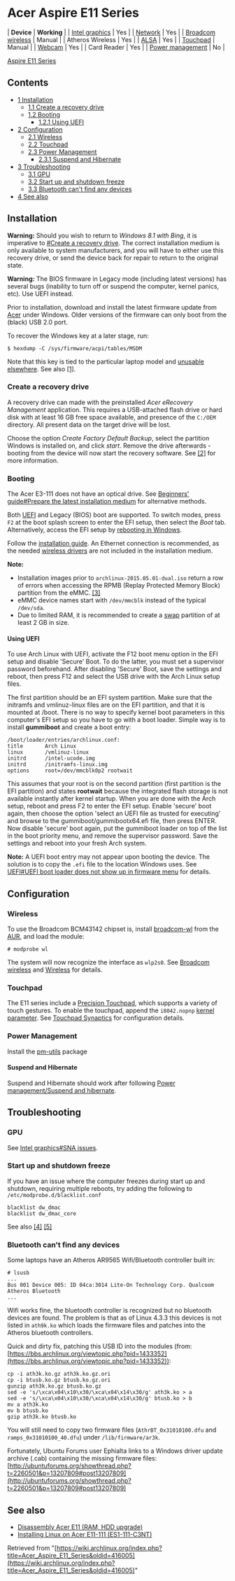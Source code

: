 # Acer Aspire E11 Series

| **Device** | **Working** |
| [Intel graphics](/index.php/Intel_graphics "Intel graphics") | Yes |
| [Network](/index.php/Network "Network") | Yes |
| [Broadcom wireless](/index.php/Broadcom_wireless "Broadcom wireless") | Manual |
| Atheros Wireless | Yes |
| [ALSA](/index.php/ALSA "ALSA") | Yes |
| [Touchpad](/index.php/Touchpad "Touchpad") | Manual |
| [Webcam](/index.php/Webcam "Webcam") | Yes |
| Card Reader | Yes |
| [Power management](/index.php/Power_management "Power management") | No |

[Aspire E11 Series](http://us.acer.com/ac/en/US/content/models/laptops/aspire-e11)

## Contents

*   [1 Installation](#Installation)
    *   [1.1 Create a recovery drive](#Create_a_recovery_drive)
    *   [1.2 Booting](#Booting)
        *   [1.2.1 Using UEFI](#Using_UEFI)
*   [2 Configuration](#Configuration)
    *   [2.1 Wireless](#Wireless)
    *   [2.2 Touchpad](#Touchpad)
    *   [2.3 Power Management](#Power_Management)
        *   [2.3.1 Suspend and Hibernate](#Suspend_and_Hibernate)
*   [3 Troubleshooting](#Troubleshooting)
    *   [3.1 GPU](#GPU)
    *   [3.2 Start up and shutdown freeze](#Start_up_and_shutdown_freeze)
    *   [3.3 Bluetooth can't find any devices](#Bluetooth_can.27t_find_any_devices)
*   [4 See also](#See_also)

## Installation

**Warning:** Should you wish to return to _Windows 8.1 with Bing_, it is imperative to [#Create a recovery drive](#Create_a_recovery_drive). The correct installation medium is only available to system manufacturers, and you will have to either use this recovery drive, or send the device back for repair to return to the original state.

**Warning:** The BIOS firmware in Legacy mode (including latest versions) has several bugs (inability to turn off or suspend the computer, kernel panics, etc). Use UEFI instead.

Prior to installation, download and install the latest firmware update from [Acer](http://us.acer.com/ac/en/US/content/drivers) under Windows. Older versions of the firmware can only boot from the (black) USB 2.0 port.

To recover the Windows key at a later stage, run:

```
$ hexdump -C /sys/firmware/acpi/tables/MSDM

```

Note that this key is tied to the particular laptop model and [unusable elsewhere](http://arstechnica.com/civis/viewtopic.php?p=26623117#p26623117). See also [[1]](https://msdn.microsoft.com/en-us/library/windows/hardware/dn653305%28v=vs.85%29.aspx).

### Create a recovery drive

A recovery drive can made with the preinstalled _Acer eRecovery Management_ application. This requires a USB-attached flash drive or hard disk with at least 16 GB free space available, and presence of the `C:/OEM` directory. All present data on the target drive will be lost.

Choose the option _Create Factory Default Backup_, select the partition Windows is installed on, and click _start_. Remove the drive afterwards - booting from the device will now start the recovery software. See [[2]](http://acer--uk.custhelp.com/app/answers/detail/a_id/14303/~/create-a-recovery-usb-flash-drive-with-acer-erecovery-management-5.x) for more information.

### Booting

The Acer E3-111 does not have an optical drive. See [Beginners' guide#Prepare the latest installation medium](/index.php/Beginners%27_guide#Prepare_the_latest_installation_medium "Beginners' guide") for alternative methods.

Both [UEFI](/index.php/UEFI "UEFI") and Legacy (BIOS) boot are supported. To switch modes, press `F2` at the boot splash screen to enter the EFI setup, then select the _Boot_ tab. Alternatively, access the EFI setup by [rebooting in Windows](http://acer-au.custhelp.com/app/answers/detail/a_id/32048/~/accessing-uefi-in-windows-8.1).

Follow the [installation guide](/index.php/Installation_guide "Installation guide"). An Ethernet connection is recommended, as the needed [wireless drivers](#Wireless) are not included in the installation medium.

**Note:**

*   Installation images prior to `archlinux-2015.05.01-dual.iso` return a row of errors when accessing the RPMB (Replay Protected Memory Block) partition from the eMMC. [[3]](https://bugs.launchpad.net/ubuntu/+source/systemd/+bug/1333140)
*   eMMC device names start with `/dev/mmcblk` instead of the typical `/dev/sda`.
*   Due to limited RAM, it is recommended to create a [swap](/index.php/Swap "Swap") partition of at least 2 GB in size.

#### Using UEFI

To use Arch Linux with UEFI, activate the F12 boot menu option in the EFI setup and disable 'Secure' Boot. To do the latter, you must set a supervisor password beforehand. After disabling 'Secure' Boot, save the settings and reboot, then press F12 and select the USB drive with the Arch Linux setup files.

The first partition should be an EFI system partition. Make sure that the initramfs and vmlinuz-linux files are on the EFI partition, and that it is mounted at /boot. There is no way to specify kernel boot parameters in this computer's EFI setup so you have to go with a boot loader. Simple way is to install **gummiboot** and create a boot entry:

```
/boot/loader/entries/archlinux.conf:
title		Arch Linux
linux		/vmlinuz-linux
initrd		/intel-ucode.img
initrd		/initramfs-linux.img
options		root=/dev/mmcblk0p2 rootwait

```

This assumes that your root is on the second partition (first partition is the EFI partition) and states **rootwait** because the integrated flash storage is not available instantly after kernel startup. When you are done with the Arch setup, reboot and press F2 to enter the EFI setup. Enable 'secure' boot again, then choose the option 'select an UEFI file as trusted for executing' and browse to the gummiboot/gummibootx64.efi file, then press ENTER. Now disable 'secure' boot again, put the gummiboot loader on top of the list in the boot priority menu, and remove the supervisor password. Save the settings and reboot into your fresh Arch system.

**Note:** A UEFI boot entry may not appear upon booting the device. The solution is to copy the `.efi` file to the location Windows uses. See [UEFI#UEFI boot loader does not show up in firmware menu](/index.php/UEFI#UEFI_boot_loader_does_not_show_up_in_firmware_menu "UEFI") for details.

## Configuration

### Wireless

To use the Broadcom BCM43142 chipset is, install [broadcom-wl](https://aur.archlinux.org/packages/broadcom-wl/) from the [AUR](/index.php/AUR "AUR"), and load the module:

```
# modprobe wl

```

The system will now recognize the interface as `wlp2s0`. See [Broadcom wireless](/index.php/Broadcom_wireless "Broadcom wireless") and [Wireless](/index.php/Wireless "Wireless") for details.

### Touchpad

The E11 series include a [Precision Touchpad](http://windows.microsoft.com/en-us/windows-8/touchpad), which supports a variety of touch gestures. To enable the touchpad, append the `i8042.nopnp` [kernel parameter](/index.php/Kernel_parameter "Kernel parameter"). See [Touchpad Synaptics](/index.php/Touchpad_Synaptics "Touchpad Synaptics") for configuration details.

### Power Management

Install the [pm-utils](https://www.archlinux.org/packages/?name=pm-utils) package

#### Suspend and Hibernate

Suspend and Hibernate should work after following [Power management/Suspend and hibernate](/index.php/Power_management/Suspend_and_hibernate "Power management/Suspend and hibernate").

## Troubleshooting

### GPU

See [Intel graphics#SNA issues](/index.php/Intel_graphics#SNA_issues "Intel graphics").

### Start up and shutdown freeze

If you have an issue where the computer freezes during start up and shutdown, requiring multiple reboots, try adding the following to `/etc/modprobe.d/blacklist.conf`

```
blacklist dw_dmac
blacklist dw_dmac_core

```

See also [[4]](https://bugs.launchpad.net/ubuntu/+source/linux/+bug/1341925) [[5]](https://bugzilla.redhat.com/show_bug.cgi?id=1213216)

### Bluetooth can't find any devices

Some laptops have an Atheros AR9565 Wifi/Bluetooth controller built in:

```
# lsusb
...
Bus 001 Device 005: ID 04ca:3014 Lite-On Technology Corp. Qualcoom Atheros Bluetooth
...

```

Wifi works fine, the bluetooth controller is recognized but no bluetooth devices are found. The problem is that as of Linux 4.3.3 this devices is not listed in `ath9k.ko` which loads the firmware files and patches into the Atheros bluetooth controllers.

Quick and dirty fix, patching this USB ID into the modules (from: [https://bbs.archlinux.org/viewtopic.php?pid=1433352](https://bbs.archlinux.org/viewtopic.php?pid=1433352)):

```
cp -i ath3k.ko.gz ath3k.ko.gz.ori
cp -i btusb.ko.gz btusb.ko.gz.ori
gunzip ath3k.ko.gz btusb.ko.gz
sed -e 's/\xca\x04\x10\x30/\xca\x04\x14\x30/g' ath3k.ko > a
sed -e 's/\xca\x04\x10\x30/\xca\x04\x14\x30/g' btusb.ko > b
mv a ath3k.ko
mv b btusb.ko
gzip ath3k.ko btusb.ko

```

You will still need to copy two firmware files (`AthrBT_0x31010100.dfu` and `ramps_0x31010100_40.dfu`) under `/lib/firmware/ar3k`.

Fortunately, Ubuntu Forums user Ephialta links to a Windows driver update archive (.cab) containing the missing firmware files: [http://ubuntuforums.org/showthread.php?t=2260501&p=13207809#post13207809](http://ubuntuforums.org/showthread.php?t=2260501&p=13207809#post13207809)

## See also

*   [Disassembly Acer E11 (RAM, HDD upgrade)](https://www.youtube.com/watch?v=5OT_RnjMess)
*   [Installing Linux on Acer E11-111 (ES1-111-C3NT)](http://blog.mdda.net/oss/2014/11/16/acer-e11-es1-111-c3nt-linux/)

Retrieved from "[https://wiki.archlinux.org/index.php?title=Acer_Aspire_E11_Series&oldid=416005](https://wiki.archlinux.org/index.php?title=Acer_Aspire_E11_Series&oldid=416005)"